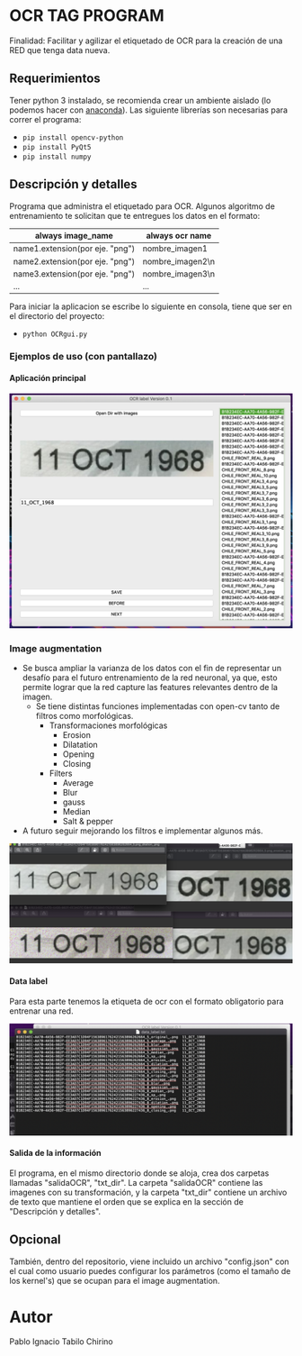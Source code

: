 # OCR TAG PROGRAM
Finalidad: Facilitar y agilizar el etiquetado de OCR para la creación de una RED que tenga data nueva.

## Requerimientos
Tener python 3 instalado, se recomienda crear un ambiente aislado (lo podemos hacer con [anaconda](https://docs.conda.io/projects/conda/en/latest/user-guide/tasks/manage-environments.html)).
Las siguiente librerías son necesarias para correr el programa:
* `pip install opencv-python`
* `pip install PyQt5`
* `pip install numpy`

## Descripción y detalles
Programa que administra el etiquetado para OCR.
Algunos algoritmo de entrenamiento te solicitan que te entregues los datos en el formato:

always image_name | always ocr name
------------- | -------------
name1.extension(por eje. "png") | nombre_imagen1
name2.extension(por eje. "png") | nombre_imagen2\n
name3.extension(por eje. "png") | nombre_imagen3\n
... | ...

Para iniciar la aplicacion se escribe lo siguiente en consola, tiene que ser en el directorio del proyecto:
* `python OCRgui.py`

### Ejemplos de uso (con pantallazo)
#### Aplicación principal
![](https://github.com/PabloTabilo/OCR_TAG_PROGRAM/blob/master/examples/app_principal.png)

### Image augmentation
+ Se busca ampliar la varianza de los datos con el fin de representar un desafío para el futuro entrenamiento de la red neuronal, ya que, esto permite lograr que la red capture las features relevantes dentro de la imagen.
    + Se tiene distintas funciones implementadas con open-cv tanto de filtros como morfológicas.
        + Transformaciones morfológicas
            + Erosion
            + Dilatation
            + Opening
            + Closing
        + Filters
            + Average
            + Blur
            + gauss
            + Median
            + Salt & pepper
+ A futuro seguir mejorando los filtros e implementar algunos más.

![](https://github.com/PabloTabilo/OCR_TAG_PROGRAM/blob/master/examples/imageAugmentation.png)

#### Data label
Para esta parte tenemos la etiqueta de ocr con el formato obligatorio para entrenar una red.

![](https://github.com/PabloTabilo/OCR_TAG_PROGRAM/blob/master/examples/datalabelinfo.png)

#### Salida de la información
El programa, en el mismo directorio donde se aloja, crea dos carpetas llamadas "salidaOCR", "txt_dir".
La carpeta "salidaOCR" contiene las imagenes con su transformación, y la carpeta "txt_dir" contiene un archivo de texto que mantiene el orden que se explica en la sección de "Descripción y detalles".

## Opcional
También, dentro del repositorio, viene incluido un archivo "config.json" con el cual como usuario puedes configurar los parámetros (como el tamaño de los kernel's) que se ocupan para el image augmentation.

# Autor
Pablo Ignacio Tabilo Chirino
